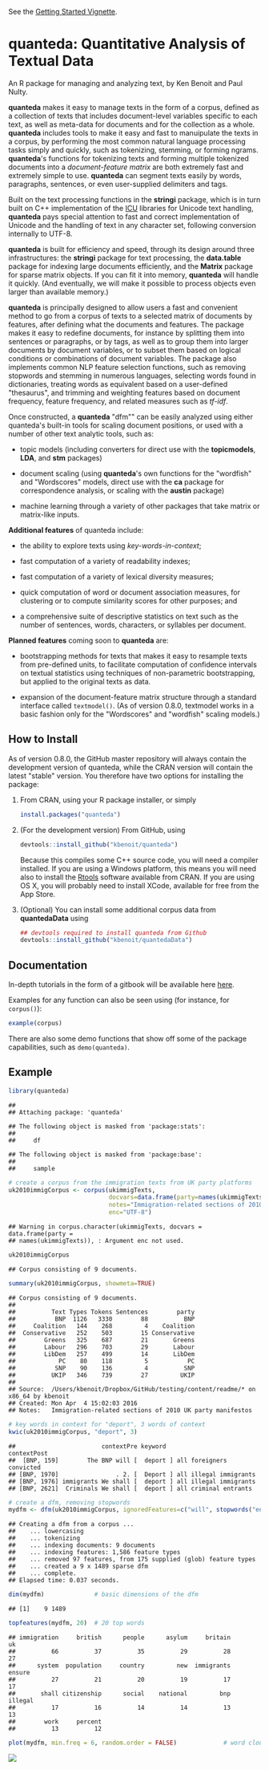 See the [Getting Started Vignette](http://htmlpreview.github.com/?https://github.com/kbenoit/quanteda/blob/master/vignettes/quickstart.html).

quanteda: Quantitative Analysis of Textual Data
===============================================

An R package for managing and analyzing text, by Ken Benoit and Paul Nulty.

**quanteda** makes it easy to manage texts in the form of a corpus, defined as a collection of texts that includes document-level variables specific to each text, as well as meta-data for documents and for the collection as a whole. **quanteda** includes tools to make it easy and fast to manuipulate the texts in a corpus, by performing the most common natural language processing tasks simply and quickly, such as tokenizing, stemming, or forming ngrams. **quanteda**'s functions for tokenizing texts and forming multiple tokenized documents into a *document-feature matrix* are both extremely fast and extremely simple to use. **quanteda** can segment texts easily by words, paragraphs, sentences, or even user-supplied delimiters and tags.

Built on the text processing functions in the **stringi** package, which is in turn built on C++ implementation of the [ICU](http://www.icu-project.org/) libraries for Unicode text handling, **quanteda** pays special attention to fast and correct implementation of Unicode and the handling of text in any character set, following conversion internally to UTF-8.

**quanteda** is built for efficiency and speed, through its design around three infrastructures: the **stringi** package for text processing, the **data.table** package for indexing large documents efficiently, and the **Matrix** package for sparse matrix objects. If you can fit it into memory, **quanteda** will handle it quickly. (And eventually, we will make it possible to process objects even larger than available memory.)

**quanteda** is principally designed to allow users a fast and convenient method to go from a corpus of texts to a selected matrix of documents by features, after defining what the documents and features. The package makes it easy to redefine documents, for instance by splitting them into sentences or paragraphs, or by tags, as well as to group them into larger documents by document variables, or to subset them based on logical conditions or combinations of document variables. The package also implements common NLP feature selection functions, such as removing stopwords and stemming in numerous languages, selecting words found in dictionaries, treating words as equivalent based on a user-defined "thesaurus", and trimming and weighting features based on document frequency, feature frequency, and related measures such as *tf-idf*.

Once constructed, a **quanteda** "dfm"" can be easily analyzed using either quanteda's built-in tools for scaling document positions, or used with a number of other text analytic tools, such as:

-   topic models (including converters for direct use with the **topicmodels**, **LDA**, and **stm** packages)

-   document scaling (using **quanteda**'s own functions for the "wordfish" and "Wordscores" models, direct use with the **ca** package for correspondence analysis, or scaling with the **austin** package)

-   machine learning through a variety of other packages that take matrix or matrix-like inputs.

**Additional features** of quanteda include:

-   the ability to explore texts using *key-words-in-context*;

-   fast computation of a variety of readability indexes;

-   fast computation of a variety of lexical diversity measures;

-   quick computation of word or document association measures, for clustering or to compute similarity scores for other purposes; and

-   a comprehensive suite of descriptive statistics on text such as the number of sentences, words, characters, or syllables per document.

**Planned features** coming soon to **quanteda** are:

-   bootstrapping methods for texts that makes it easy to resample texts from pre-defined units, to facilitate computation of confidence intervals on textual statistics using techniques of non-parametric bootstrapping, but applied to the original texts as data.

-   expansion of the document-feature matrix structure through a standard interface called `textmodel()`. (As of version 0.8.0, textmodel works in a basic fashion only for the "Wordscores" and "wordfish" scaling models.)

How to Install
--------------

As of version 0.8.0, the GitHub master repository will always contain the development version of quanteda, while the CRAN version will contain the latest "stable" version. You therefore have two options for installing the package:

1.  From CRAN, using your R package installer, or simply

    ``` r
    install.packages("quanteda")
    ```

2.  (For the development version) From GitHub, using

    ``` r
    devtools::install_github("kbenoit/quanteda")
    ```

    Because this compiles some C++ source code, you will need a compiler installed. If you are using a Windows platform, this means you will need also to install the [Rtools](http://cran.r-project.org/bin/windows/Rtools/) software available from CRAN. If you are using OS X, you will probably need to install XCode, available for free from the App Store.

3.  (Optional) You can install some additional corpus data from **quantedaData** using

    ``` r
    ## devtools required to install quanteda from Github
    devtools::install_github("kbenoit/quantedaData")
    ```

Documentation
-------------

In-depth tutorials in the form of a gitbook will be available here [here](http://kbenoit.github.io/quanteda).

Examples for any function can also be seen using (for instance, for `corpus()`):

``` r
example(corpus)
```

There are also some demo functions that show off some of the package capabilities, such as `demo(quanteda)`.

Example
-------

``` r
library(quanteda)
```

    ## 
    ## Attaching package: 'quanteda'

    ## The following object is masked from 'package:stats':
    ## 
    ##     df

    ## The following object is masked from 'package:base':
    ## 
    ##     sample

``` r
# create a corpus from the immigration texts from UK party platforms
uk2010immigCorpus <- corpus(ukimmigTexts,
                            docvars=data.frame(party=names(ukimmigTexts)),
                            notes="Immigration-related sections of 2010 UK party manifestos",
                            enc="UTF-8")
```

    ## Warning in corpus.character(ukimmigTexts, docvars = data.frame(party =
    ## names(ukimmigTexts)), : Argument enc not used.

``` r
uk2010immigCorpus
```

    ## Corpus consisting of 9 documents.

``` r
summary(uk2010immigCorpus, showmeta=TRUE)
```

    ## Corpus consisting of 9 documents.
    ## 
    ##          Text Types Tokens Sentences        party
    ##           BNP  1126   3330        88          BNP
    ##     Coalition   144    268         4    Coalition
    ##  Conservative   252    503        15 Conservative
    ##        Greens   325    687        21       Greens
    ##        Labour   296    703        29       Labour
    ##        LibDem   257    499        14       LibDem
    ##            PC    80    118         5           PC
    ##           SNP    90    136         4          SNP
    ##          UKIP   346    739        27         UKIP
    ## 
    ## Source:  /Users/kbenoit/Dropbox/GitHub/testing/content/readme/* on x86_64 by kbenoit
    ## Created: Mon Apr  4 15:02:03 2016
    ## Notes:   Immigration-related sections of 2010 UK party manifestos

``` r
# key words in context for "deport", 3 words of context
kwic(uk2010immigCorpus, "deport", 3)
```

    ##                        contextPre keyword                contextPost
    ##  [BNP, 159]        The BNP will [  deport ] all foreigners convicted
    ## [BNP, 1970]                . 2. [  Deport ] all illegal immigrants  
    ## [BNP, 1976] immigrants We shall [  deport ] all illegal immigrants  
    ## [BNP, 2621]  Criminals We shall [  deport ] all criminal entrants

``` r
# create a dfm, removing stopwords
mydfm <- dfm(uk2010immigCorpus, ignoredFeatures=c("will", stopwords("english")))
```

    ## Creating a dfm from a corpus ...
    ##    ... lowercasing
    ##    ... tokenizing
    ##    ... indexing documents: 9 documents
    ##    ... indexing features: 1,586 feature types
    ##    ... removed 97 features, from 175 supplied (glob) feature types
    ##    ... created a 9 x 1489 sparse dfm
    ##    ... complete. 
    ## Elapsed time: 0.037 seconds.

``` r
dim(mydfm)              # basic dimensions of the dfm
```

    ## [1]    9 1489

``` r
topfeatures(mydfm, 20)  # 20 top words
```

    ## immigration     british      people      asylum     britain          uk 
    ##          66          37          35          29          28          27 
    ##      system  population     country         new  immigrants      ensure 
    ##          27          21          20          19          17          17 
    ##       shall citizenship      social    national         bnp     illegal 
    ##          17          16          14          14          13          13 
    ##        work     percent 
    ##          13          12

``` r
plot(mydfm, min.freq = 6, random.order = FALSE)             # word cloud     
```

![](README-quanteda_example-1.png)<!-- -->
